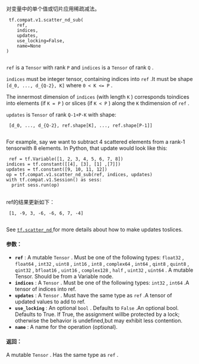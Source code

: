 对变量中的单个值或切片应用稀疏减法。

```
 tf.compat.v1.scatter_nd_sub(
    ref,
    indices,
    updates,
    use_locking=False,
    name=None
)
 
```

 `ref`  is a  `Tensor`  with rank  `P`  and  `indices`  is a  `Tensor`  of rank  `Q` .

 `indices`  must be integer tensor, containing indices into  `ref` .It must be shape  `[d_0, ..., d_{Q-2}, K]`  where  `0 < K <= P` .

The innermost dimension of  `indices`  (with length  `K` ) corresponds toindices into elements (if  `K = P` ) or slices (if  `K < P` ) along the  `K` thdimension of  `ref` .

 `updates`  is  `Tensor`  of rank  `Q-1+P-K`  with shape:

```
 [d_0, ..., d_{Q-2}, ref.shape[K], ..., ref.shape[P-1]]
 
```

For example, say we want to subtract 4 scattered elements from a rank-1 tensorwith 8 elements. In Python, that update would look like this:

```
 ref = tf.Variable([1, 2, 3, 4, 5, 6, 7, 8])
indices = tf.constant([[4], [3], [1] ,[7]])
updates = tf.constant([9, 10, 11, 12])
op = tf.compat.v1.scatter_nd_sub(ref, indices, updates)
with tf.compat.v1.Session() as sess:
  print sess.run(op)
 
```

ref的结果更新如下：

```
 [1, -9, 3, -6, -6, 6, 7, -4]
 
```

See [ `tf.scatter_nd` ](https://tensorflow.google.cn/api_docs/python/tf/scatter_nd) for more details about how to make updates toslices.

#### 参数：
- **`ref`** : A mutable  `Tensor` . Must be one of the following types:  `float32` , `float64` ,  `int32` ,  `uint8` ,  `int16` ,  `int8` ,  `complex64` ,  `int64` , `qint8` ,  `quint8` ,  `qint32` ,  `bfloat16` ,  `uint16` ,  `complex128` ,  `half` , `uint32` ,  `uint64` . A mutable Tensor. Should be from a Variable node.
- **`indices`** : A  `Tensor` . Must be one of the following types:  `int32` ,  `int64` .A tensor of indices into ref.
- **`updates`** : A  `Tensor` . Must have the same type as  `ref` .A tensor of updated values to add to ref.
- **`use_locking`** : An optional  `bool` . Defaults to  `False` .An optional bool. Defaults to True. If True, the assignment willbe protected by a lock; otherwise the behavior is undefined,but may exhibit less contention.
- **`name`** : A name for the operation (optional).


#### 返回：
A mutable  `Tensor` . Has the same type as  `ref` .

